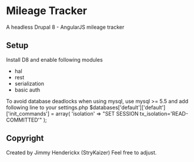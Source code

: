 # Mileage Tracker
A headless Drupal 8 - AngularJS mileage tracker


## Setup

Install D8 and enable following modules
* hal
* rest
* serialization
* basic auth

To avoid database deadlocks when using mysql, use mysql >= 5.5 and add following line to your settings.php
$databases['default']['default']['init_commands'] = array(
  'isolation' => "SET SESSION tx_isolation='READ-COMMITTED'"
);





## Copyright
Created by Jimmy Henderickx (StryKaizer)
Feel free to adjust.